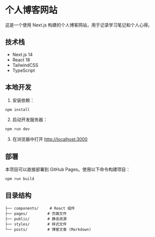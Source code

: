# 个人博客网站

这是一个使用 Next.js 构建的个人博客网站，用于记录学习笔记和个人心得。

## 技术栈

- Next.js 14
- React 18
- TailwindCSS
- TypeScript

## 本地开发

1. 安装依赖：
```bash
npm install
```

2. 启动开发服务器：
```bash
npm run dev
```

3. 在浏览器中打开 [http://localhost:3000](http://localhost:3000)

## 部署

本项目可以直接部署到 GitHub Pages。使用以下命令构建项目：

```bash
npm run build
```

## 目录结构

```
├── components/     # React 组件
├── pages/         # 页面文件
├── public/        # 静态资源
├── styles/        # 样式文件
└── posts/         # 博客文章 (Markdown)
``` 